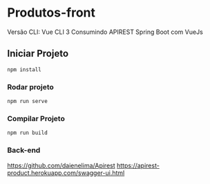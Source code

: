 # Produtos-front
Versão CLI: Vue CLI 3
Consumindo APIREST Spring Boot com VueJs 

## Iniciar Projeto
```
npm install
```

### Rodar projeto
```
npm run serve
```

### Compilar Projeto
```
npm run build
```

### Back-end 
https://github.com/daienelima/Apirest
https://apirest-product.herokuapp.com/swagger-ui.html
